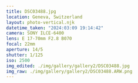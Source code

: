 ```yaml
---
title: DSC03488.jpg
location: Geneva, Switzerland
layout: photo-vertical.njk
datetime_taken: "2024:03:09 19:14:42"
camera: SONY ILCE-6400
lens: E 17-70mm F2.8 B070
focal: 22mm
aperture: 14/5
shutter: 1/125
iso: 2500
img_edited: ./img/gallery/gallery2/DSC03488.jpg
img_raw: ./img/gallery/gallery2/DSC03488.ARW.png
---
```

